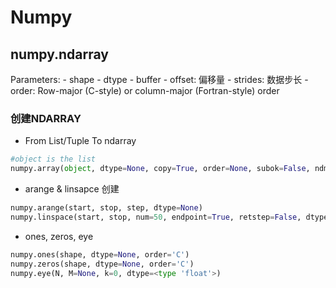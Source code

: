 # Numpy

## numpy.ndarray

Parameters:
    - shape
    - dtype
    - buffer
    - offset: 偏移量
    - strides: 数据步长
    - order:  Row-major (C-style) or column-major (Fortran-style) order
    
### 创建NDARRAY

- From List/Tuple To ndarray


```py
#object is the list
numpy.array(object, dtype=None, copy=True, order=None, subok=False, ndmin=0)
```


- arange & linsapce 创建

```py
numpy.arange(start, stop, step, dtype=None)
numpy.linspace(start, stop, num=50, endpoint=True, retstep=False, dtype=None)
```


- ones, zeros, eye
```py
numpy.ones(shape, dtype=None, order='C')
numpy.zeros(shape, dtype=None, order='C')
numpy.eye(N, M=None, k=0, dtype=<type 'float'>)
```